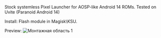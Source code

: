 Stock systemless Pixel Launcher for AOSP-like Android 14 ROMs. 
Tested on Uvite (Paranoid Android 14)

Install: 
Flash module in Magisk\KSU.

Preview:
![Монтажная область 1](https://github.com/user-attachments/assets/fa2cb118-e178-47ef-b9b7-eb3604fb4ca7)
